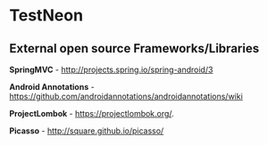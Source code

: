 # TestNeon

## External open source Frameworks/Libraries

**SpringMVC** - http://projects.spring.io/spring-android/3

**Android Annotations** - https://github.com/androidannotations/androidannotations/wiki

**ProjectLombok** - https://projectlombok.org/.

**Picasso** - http://square.github.io/picasso/
